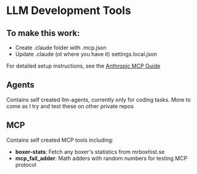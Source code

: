 # LLM Development Tools

## To make this work:
- Create .claude folder with .mcp.json
- Update .claude (ot where you have it) settings.local.json

For detailed setup instructions, see the [Anthropic MCP Guide](https://docs.anthropic.com/en/docs/claude-code/mcp)

## Agents
Contains self created llm-agents, currently only for coding tasks.
More to come as I try and test these on other private repos

## MCP
Contains self created MCP tools including:
- **boxer-stats**: Fetch any boxer's statistics from mrboxhist.se
- **mcp_fail_adder**: Math adders with random numbers for testing MCP protocol
